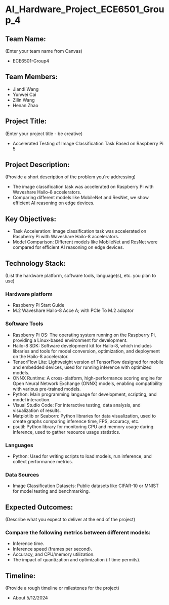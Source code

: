# AI_Hardware_Project_ECE6501_Group_4

## Team Name: 
(Enter your team name from Canvas)
- ECE6501-Group4
## Team Members:
- Jiandi Wang
- Yunwei Cai
- Zilin Wang
- Henan Zhao

## Project Title:
(Enter your project title - be creative)
- Accelerated Testing of Image Classification Task Based on Raspberry Pi 5

## Project Description:
(Provide a short description of the problem you're addressing)
- The image classification task was accelerated on Raspberry Pi with Waveshare Hailo-8 accelerators.
- Comparing different models like MobileNet and ResNet, we show efficient AI reasoning on edge devices.

## Key Objectives:
- Task Acceleration: Image classification task was accelerated on Raspberry Pi with Waveshare Hailo-8 accelerators.
- Model Comparison: Different models like MobileNet and ResNet were compared for efficient AI reasoning on edge devices.


## Technology Stack:
(List the hardware platform, software tools, language(s), etc. you plan to use)
### Hardware platform
- Raspberry Pi Start Guide
- M.2 Waveshare Hailo-8 Acce A; with PCIe To M.2 adaptor 

### Software Tools
- Raspberry Pi OS: The operating system running on the Raspberry Pi, providing a Linux-based environment for development.
- Hailo-8 SDK: Software development kit for Hailo-8, which includes libraries and tools for model conversion, optimization, and deployment on the Hailo-8 accelerator.
- TensorFlow Lite: Lightweight version of TensorFlow designed for mobile and embedded devices, used for running inference with optimized models.
- ONNX Runtime: A cross-platform, high-performance scoring engine for Open Neural Network Exchange (ONNX) models, enabling compatibility with various pre-trained models.
- Python: Main programming language for development, scripting, and model interaction.
- Visual Studio Code: For interactive testing, data analysis, and visualization of results.
- Matplotlib or Seaborn: Python libraries for data visualization, used to create graphs comparing inference time, FPS, accuracy, etc.
- psutil: Python library for monitoring CPU and memory usage during inference, used to gather resource usage statistics.

### Languages
- Python: Used for writing scripts to load models, run inference, and collect performance metrics.
  
### Data Sources
- Image Classification Datasets: Public datasets like CIFAR-10 or MNIST for model testing and benchmarking.

## Expected Outcomes:
(Describe what you expect to deliver at the end of the project)
### Compare the following metrics between different models:
- Inference time.
- Inference speed (frames per second).
- Accuracy, and CPU/memory utilization.
- The impact of quantization and optimization (if time permits).

## Timeline:
(Provide a rough timeline or milestones for the project)
- About 5/12/2024
